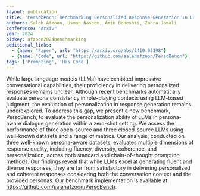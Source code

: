 ```yaml
---
layout: publication
title: 'Persobench: Benchmarking Personalized Response Generation In Large Language Models'
authors: Saleh Afzoon, Usman Naseem, Amin Beheshti, Zahra Jamali
conference: "Arxiv"
year: 2024
bibkey: afzoon2024benchmarking
additional_links:
  - {name: "Paper", url: "https://arxiv.org/abs/2410.03198"}
  - {name: "Code", url: "https://github.com/salehafzoon/PersoBench"}
tags: ['Prompting', 'Has Code']
---
```

While large language models (LLMs) have exhibited impressive conversational
capabilities, their proficiency in delivering personalized responses remains
unclear. Although recent benchmarks automatically evaluate persona consistency
in role-playing contexts using LLM-based judgment, the evaluation of
personalization in response generation remains underexplored. To address this
gap, we present a new benchmark, PersoBench, to evaluate the personalization
ability of LLMs in persona-aware dialogue generation within a zero-shot
setting. We assess the performance of three open-source and three closed-source
LLMs using well-known datasets and a range of metrics. Our analysis, conducted
on three well-known persona-aware datasets, evaluates multiple dimensions of
response quality, including fluency, diversity, coherence, and personalization,
across both standard and chain-of-thought prompting methods. Our findings
reveal that while LLMs excel at generating fluent and diverse responses, they
are far from satisfactory in delivering personalized and coherent responses
considering both the conversation context and the provided personas. Our
benchmark implementation is available at
https://github.com/salehafzoon/PersoBench.
